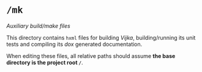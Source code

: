 `/mk`
=====

_Auxiliary build/make files_

This directory contains `hxml` files for building _Vijka_, building/running its unit tests and compiling its _dox_ generated documentation.

When editing these files, all relative paths should assume **the base directory is the project root `/`**.
